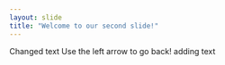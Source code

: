 ```yaml
---
layout: slide
title: "Welcome to our second slide!"
---
```

Changed text
Use the left arrow to go back!
adding text
